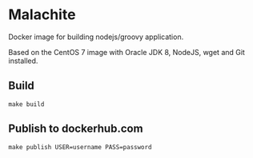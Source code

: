 # Malachite

Docker image for building nodejs/groovy application.

Based on the CentOS 7 image with Oracle JDK 8, NodeJS, wget and Git installed.

## Build

`make build`

## Publish to dockerhub.com

`make publish USER=username PASS=password`
